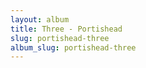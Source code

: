```yaml
---
layout: album
title: Three - Portishead
slug: portishead-three
album_slug: portishead-three
---
```


